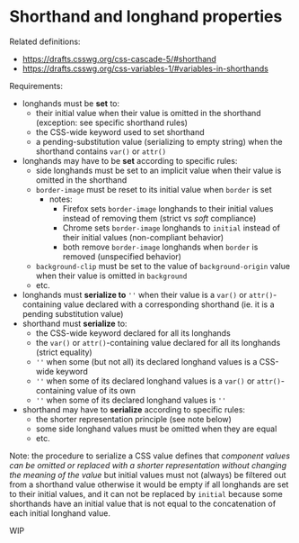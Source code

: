 
# Shorthand and longhand properties

Related definitions:
  - https://drafts.csswg.org/css-cascade-5/#shorthand
  - https://drafts.csswg.org/css-variables-1/#variables-in-shorthands

Requirements:
  - longhands must be **set** to:
    - their initial value when their value is omitted in the shorthand (exception: see specific shorthand rules)
    - the CSS-wide keyword used to set shorthand
    - a pending-substitution value (serializing to empty string) when the shorthand contains `var()` or `attr()`
  - longhands may have to be **set** according to specific rules:
    - side longhands must be set to an implicit value when their value is omitted in the shorthand
    - `border-image` must be reset to its initial value when `border` is set
      - notes:
        - Firefox sets `border-image` longhands to their initial values instead of removing them (strict vs *soft* compliance)
        - Chrome sets `border-image` longhands to `initial` instead of their initial values (non-compliant behavior)
        - both remove `border-image` longhands when `border` is removed (unspecified behavior)
    - `background-clip` must be set to the value of `background-origin` value when their value is omitted in `background`
    - etc.
  - longhands must **serialize to** `''` when their value is a `var()` or `attr()`-containing value declared with a corresponding shorthand (ie. it is a pending substitution value)
  - shorthand must **serialize** to:
    - the CSS-wide keyword declared for all its longhands
    - the `var()` or `attr()`-containing value declared for all its longhands (strict equality)
    - `''` when some (but not all) its declared longhand values is a CSS-wide keyword
    - `''` when some of its declared longhand values is a `var()` or `attr()`-containing value of its own
    - `''` when some of its declared longhand values is `''`
  - shorthand may have to **serialize** according to specific rules:
    - the shorter representation principle (see note below)
    - some side longhand values must be omitted when they are equal
    - etc.

Note: the procedure to serialize a CSS value defines that *component values can be omitted or replaced with a shorter representation without changing the meaning of the value* but initial values must not (always) be filtered out from a shorthand value otherwise it would be empty if all longhands are set to their initial values, and it can not be replaced by `initial` because some shorthands have an initial value that is not equal to the concatenation of each initial longhand value.

WIP
